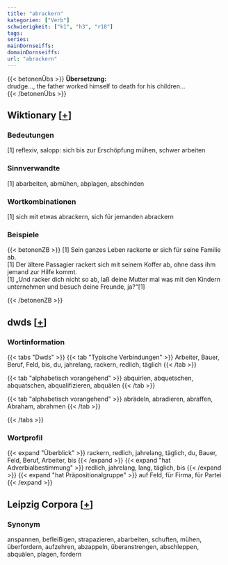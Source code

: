 ```yaml
---
title: "abrackern"
kategorien: ["Verb"]
schwierigkeit: ["k1", "h3", "r18"]
tags:
series:
mainDornseiffs:
domainDornseiffs:
url: "abrackern"
---
```


{{< betonenÜbs >}}
**Übersetzung:**  
drudge..., the father worked himself to death for his children...  
{{< /betonenÜbs >}}

## Wiktionary [[+](https://de.wiktionary.org/wiki/abrackern)]

### Bedeutungen
[1] reflexiv, salopp: sich bis zur Erschöpfung mühen, schwer arbeiten  

### Sinnverwandte
[1] abarbeiten, abmühen, abplagen, abschinden  

### Wortkombinationen
[1] sich mit etwas abrackern, sich für jemanden abrackern  

### Beispiele
{{< betonenZB >}}
[1] Sein ganzes Leben rackerte er sich für seine Familie ab.  
[1] Der ältere Passagier rackert sich mit seinem Koffer ab, ohne dass ihm jemand zur Hilfe kommt.  
[1] „Und racker dich nicht so ab, laß deine Mutter mal was mit den Kindern unternehmen und besuch deine Freunde, ja?“[1]  

{{< /betonenZB >}}


## dwds [[+](https://www.dwds.de/wb/abrackern)]

### Wortinformation
{{< tabs "Dwds" >}}
{{< tab "Typische Verbindungen" >}}
Arbeiter, Bauer, Beruf, Feld, bis, du, jahrelang, rackern, redlich, täglich
{{< /tab >}}

{{< tab "alphabetisch vorangehend" >}}
abquirlen, abquetschen, abquatschen, abqualifizieren, abquälen
{{< /tab >}}

{{< tab "alphabetisch vorangehend" >}}
abrädeln, abradieren, abraffen, Abraham, abrahmen
{{< /tab >}}

{{< /tabs >}}

### Wortprofil
{{< expand "Überblick" >}} rackern, redlich, jahrelang, täglich, du, Bauer, Feld, Beruf, Arbeiter, bis {{< /expand >}}
{{< expand "hat Adverbialbestimmung" >}} redlich, jahrelang, lang, täglich, bis {{< /expand >}}
{{< expand "hat Präpositionalgruppe" >}} auf Feld, für Firma, für Partei {{< /expand >}}

## Leipzig Corpora [[+](https://corpora.uni-leipzig.de/en/res?word=abrackern&corpusId=deu_newscrawl-public_2018)]


### Synonym
anspannen, befleißigen, strapazieren, abarbeiten, schuften, mühen, überfordern, aufzehren, abzappeln, überanstrengen, abschleppen, abquälen, plagen, fordern

